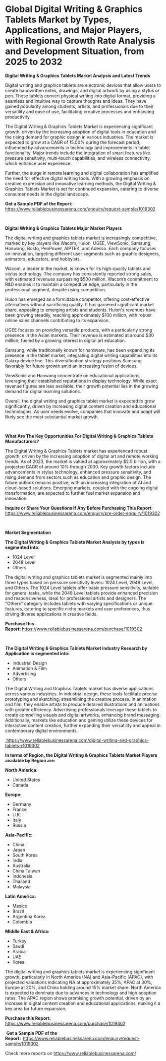 <p><h1>Global Digital Writing & Graphics Tablets Market by Types, Applications, and Major Players, with Regional Growth Rate Analysis and Development Situation, from 2025 to 2032</h1></p><p><strong>Digital Writing & Graphics Tablets Market Analysis and Latest Trends</strong></p>
<p><p>Digital writing and graphics tablets are electronic devices that allow users to create handwritten notes, drawings, and digital artwork by using a stylus or pen. These tablets convert physical writing into digital format, providing a seamless and intuitive way to capture thoughts and ideas. They have gained popularity among students, artists, and professionals due to their versatility and ease of use, facilitating creative processes and enhancing productivity.</p><p>The Digital Writing & Graphics Tablets Market is experiencing significant growth, driven by the increasing adoption of digital tools in education and the rising demand for graphic design in various industries. The market is expected to grow at a CAGR of 15.00% during the forecast period, influenced by advancements in technology and improvements in tablet functionality. Major trends include the integration of smart features like pressure sensitivity, multi-touch capabilities, and wireless connectivity, which enhance user experience.</p><p>Further, the surge in remote learning and digital collaboration has amplified the need for effective digital writing tools. With a growing emphasis on creative expression and innovative learning methods, the Digital Writing & Graphics Tablets Market is set for continued expansion, catering to diverse consumer needs in the digital landscape.</p></p>
<p><strong>Get a Sample PDF of the Report:&nbsp;</strong> <a href="https://www.reliablebusinessarena.com/enquiry/request-sample/1019302?utm_campaign=2401&utm_medium=2&utm_source=Github&utm_content=ia&utm_term=10022025&utm_id=digital-writing-graphics-tablets">https://www.reliablebusinessarena.com/enquiry/request-sample/1019302</a></p>
<p>&nbsp;</p>
<p><strong>Digital Writing & Graphics Tablets Major Market Players</strong></p>
<p><p>The digital writing and graphics tablets market is increasingly competitive, marked by key players like Wacom, Huion, UGEE, ViewSonic, Samsung, Hanwang, Bosto, PenPower, AIPTEK, and Adesso. Each company focuses on innovation, targeting different user segments such as graphic designers, animators, educators, and hobbyists.</p><p>Wacom, a leader in the market, is known for its high-quality tablets and stylus technology. The company has consistently reported strong sales, with estimated revenues surpassing $500 million. Wacom’s commitment to R&D enables it to maintain a competitive edge, particularly in the professional segment, despite rising competition.</p><p>Huion has emerged as a formidable competitor, offering cost-effective alternatives without sacrificing quality. It has garnered significant market share, appealing to emerging artists and students. Huion's revenues have been growing steadily, reaching approximately $100 million, with robust online sales channels contributing to its expansion.</p><p>UGEE focuses on providing versatile products, with a particularly strong presence in the Asian markets. Their revenue is estimated at around $30 million, fueled by a growing interest in digital art education.</p><p>Samsung, while traditionally known for hardware, has been expanding its presence in the tablet market, integrating digital writing capabilities into its Galaxy device line. This diversification strategy positions Samsung favorably for future growth amid an increasing fusion of devices.</p><p>ViewSonic and Hanwang concentrate on educational applications, leveraging their established reputations in display technology. While exact revenue figures are less available, their growth potential lies in the growing demand for digital learning solutions.</p><p>Overall, the digital writing and graphics tablet market is expected to grow significantly, driven by increasing digital content creation and educational technologies. As user needs evolve, companies that innovate and adapt will likely see the most substantial market growth.</p></p>
<p>&nbsp;</p>
<p><strong>What Are The Key Opportunities For Digital Writing & Graphics Tablets Manufacturers?</strong></p>
<p><p>The Digital Writing & Graphics Tablets market has experienced robust growth, driven by the increasing adoption of digital art and remote working trends. As of 2023, the market is valued at approximately $2.5 billion, with a projected CAGR of around 10% through 2030. Key growth factors include advancements in stylus technology, enhanced pressure sensitivity, and rising demand from sectors such as education and graphic design. The future outlook remains positive, with an increasing integration of AI and cloud-based solutions. Emerging markets, coupled with the ongoing digital transformation, are expected to further fuel market expansion and innovation.</p></p>
<p><strong>Inquire or Share Your Questions If Any Before Purchasing This Report:</strong> <a href="https://www.reliablebusinessarena.com/enquiry/pre-order-enquiry/1019302?utm_campaign=2401&utm_medium=2&utm_source=Github&utm_content=ia&utm_term=10022025&utm_id=digital-writing-graphics-tablets">https://www.reliablebusinessarena.com/enquiry/pre-order-enquiry/1019302</a></p>
<p>&nbsp;</p>
<p><strong>Market Segmentation</strong></p>
<p><strong>The Digital Writing & Graphics Tablets Market Analysis by types is segmented into:</strong></p>
<p><ul><li>1024 Level</li><li>2048 Level</li><li>Others</li></ul></p>
<p><p>The digital writing and graphics tablets market is segmented mainly into three types based on pressure sensitivity levels: 1024 Level, 2048 Level, and Others. The 1024 Level tablets offer basic pressure sensitivity, suitable for general tasks, while the 2048 Level tablets provide enhanced precision and responsiveness, ideal for professional artists and designers. The "Others" category includes tablets with varying specifications or unique features, catering to specific niche markets and user preferences, thus driving diverse applications in creative fields.</p></p>
<p><strong>Purchase this Report:&nbsp;</strong><a href="https://www.reliablebusinessarena.com/purchase/1019302?utm_campaign=2401&utm_medium=2&utm_source=Github&utm_content=ia&utm_term=10022025&utm_id=digital-writing-graphics-tablets">https://www.reliablebusinessarena.com/purchase/1019302</a></p>
<p>&nbsp;</p>
<p><strong>The Digital Writing & Graphics Tablets Market Industry Research by Application is segmented into:</strong></p>
<p><ul><li>Industrial Design</li><li>Animation & Film</li><li>Advertising</li><li>Others</li></ul></p>
<p><p>The Digital Writing and Graphics Tablets market has diverse applications across various industries. In industrial design, these tools facilitate precise prototyping and sketching, streamlining the creative process. In animation and film, they enable artists to produce detailed illustrations and animations with greater efficiency. Advertising professionals leverage these tablets to create compelling visuals and digital artworks, enhancing brand messaging. Additionally, markets like education and gaming utilize these devices for interactive content creation, further expanding their versatility and appeal in contemporary digital environments.</p></p>
<p><a href="https://www.reliablebusinessarena.com/digital-writing-and-graphics-tablets-r1019302?utm_campaign=2401&utm_medium=2&utm_source=Github&utm_content=ia&utm_term=10022025&utm_id=digital-writing-graphics-tablets">&nbsp;https://www.reliablebusinessarena.com/digital-writing-and-graphics-tablets-r1019302</a></p>
<p><strong>In terms of Region, the Digital Writing & Graphics Tablets Market Players available by Region are:</strong></p>
<p>
    <p> <strong> North America: </strong>
        <ul>
            <li>United States</li>
            <li>Canada</li>
        </ul>
        </p> 
    <p> <strong> Europe: </strong>
        <ul>
            <li>Germany</li>
            <li>France</li>
            <li>U.K.</li>
            <li>Italy</li>
            <li>Russia</li>
        </ul>
        </p> 
    <p> <strong> Asia-Pacific: </strong>
        <ul>
            <li>China</li>
            <li>Japan</li>
            <li>South Korea</li>
            <li>India</li>
            <li>Australia</li>
            <li>China Taiwan</li>
            <li>Indonesia</li>
            <li>Thailand</li>
            <li>Malaysia</li>
        </ul>
        </p> 
    <p> <strong> Latin America: </strong>
        <ul>
            <li>Mexico</li>
            <li>Brazil</li>
            <li>Argentina Korea</li>
            <li>Colombia</li>
        </ul>
        </p> 
    <p> <strong> Middle East & Africa: </strong>
        <ul>
            <li>Turkey</li>
            <li>Saudi</li>
            <li>Arabia</li>
            <li>UAE</li>
            <li>Korea</li>
        </ul>
    </p>
    </p>
<p><p>The digital writing and graphics tablets market is experiencing significant growth, particularly in North America (NA) and Asia-Pacific (APAC), with projected valuations indicating NA at approximately 35%, APAC at 30%, Europe at 20%, and China holding around 15% market share. North America is expected to dominate due to advances in technology and high adoption rates. The APAC region shows promising growth potential, driven by an increase in digital content creation and educational applications, making it a key area for future expansion.</p></p>
<p><strong>Purchase this Report: </strong><a href="https://www.reliablebusinessarena.com/purchase/1019302?utm_campaign=2401&utm_medium=2&utm_source=Github&utm_content=ia&utm_term=10022025&utm_id=digital-writing-graphics-tablets">https://www.reliablebusinessarena.com/purchase/1019302</a></p>
<p>&nbsp;<strong>Get a Sample PDF of the Report:&nbsp;&nbsp;</strong><a href="https://www.reliablebusinessarena.com/enquiry/request-sample/1019302?utm_campaign=2401&utm_medium=2&utm_source=Github&utm_content=ia&utm_term=10022025&utm_id=digital-writing-graphics-tablets">https://www.reliablebusinessarena.com/enquiry/request-sample/1019302</a></p>
<p><strong></strong></p>
<p>Check more reports on <a href="https://www.reliablebusinessarena.com/?utm_campaign=2401&utm_medium=2&utm_source=Github&utm_content=ia&utm_term=10022025&utm_id=digital-writing-graphics-tablets">https://www.reliablebusinessarena.com/</a></p>